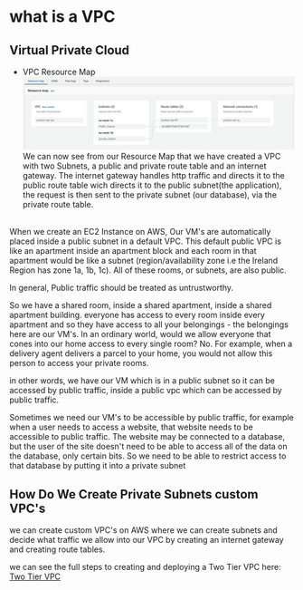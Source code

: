 # what is a VPC

## Virtual Private Cloud

- VPC Resource Map  
![Resource Map](<../../VPC screenshots/Resource-Map.png>)
We can now see from our Resource Map that we have created a VPC with two Subnets, a public and private route table and an internet gateway. The internet gateway handles http traffic and directs it to the public route table wich directs it to the public subnet(the application), the request is then sent to the private subnet (our database), via the private route table.<br><br>


When we create an EC2 Instance on AWS, Our VM's are automatically placed inside a public subnet in a default VPC. This default public VPC is like an apartment inside an apartment block and each room in that apartment would be like a subnet (region/availability zone i.e the Ireland Region has zone 1a, 1b, 1c). All of these rooms, or subnets, are also public. 

In general, Public traffic should be treated as untrustworthy.

So we have a shared room, inside a shared apartment, inside a shared apartment building. everyone has access to every room inside every apartment and so they have access to all your belongings - the belongings here are our VM's.
In an ordinary world, would we allow everyone that cones into our home access to every single room? 
No. For example, when a delivery agent delivers a parcel to your home, you would not allow this person to access your private rooms.

in other words, we have our VM which is in a public subnet so it can be accessed by public traffic, inside a public vpc which can be accessed by public traffic.

Sometimes we need our VM's to be accessible by public traffic, for example when a user needs to access a website, that website needs to be accessible to public traffic.
The website may be connected to a database, but the user of the site doesn't need to be able to access all of the data on the database, only certain bits.
So we need to be able to restrict access to that database by putting it into a private subnet

## How Do We Create Private Subnets custom VPC's

we can create custom VPC's on AWS where we can create subnets and decide what traffic we allow into our VPC by creating an internet gateway and creating route tables.

we can see the full steps to creating and deploying a Two Tier VPC here: [Two Tier VPC](<../Deploying Two Tier VPC/README.md>)
